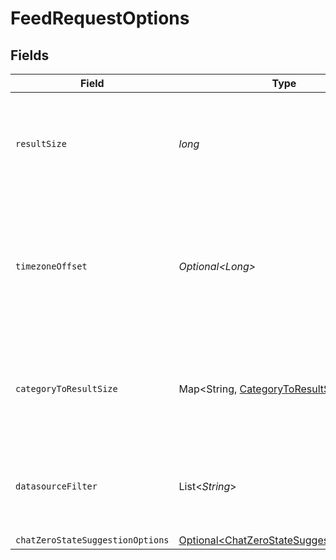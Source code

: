 # FeedRequestOptions


## Fields

| Field                                                                                                      | Type                                                                                                       | Required                                                                                                   | Description                                                                                                |
| ---------------------------------------------------------------------------------------------------------- | ---------------------------------------------------------------------------------------------------------- | ---------------------------------------------------------------------------------------------------------- | ---------------------------------------------------------------------------------------------------------- |
| `resultSize`                                                                                               | *long*                                                                                                     | :heavy_check_mark:                                                                                         | Number of results asked in response. If a result is a collection, counts as one.                           |
| `timezoneOffset`                                                                                           | *Optional\<Long>*                                                                                          | :heavy_minus_sign:                                                                                         | The offset of the client's timezone in minutes from UTC. e.g. PDT is -420 because it's 7 hours behind UTC. |
| `categoryToResultSize`                                                                                     | Map\<String, [CategoryToResultSize](../../models/components/CategoryToResultSize.md)>                      | :heavy_minus_sign:                                                                                         | Mapping from category to number of results asked for the category.                                         |
| `datasourceFilter`                                                                                         | List\<*String*>                                                                                            | :heavy_minus_sign:                                                                                         | Datasources for which content should be included. Empty is for all.                                        |
| `chatZeroStateSuggestionOptions`                                                                           | [Optional\<ChatZeroStateSuggestionOptions>](../../models/components/ChatZeroStateSuggestionOptions.md)     | :heavy_minus_sign:                                                                                         | N/A                                                                                                        |